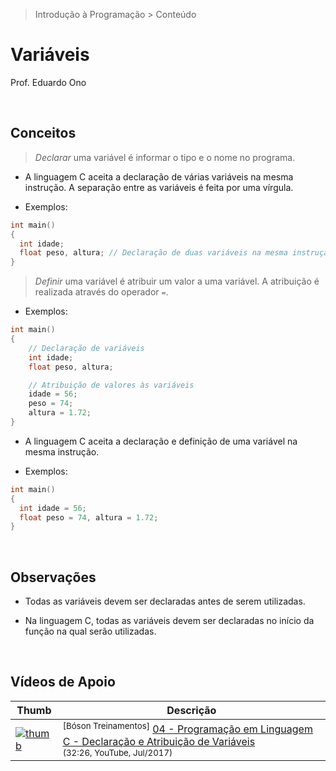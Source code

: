 > Introdução à Programação > Conteúdo

# Variáveis

Prof. Eduardo Ono

<br>

## Conceitos

> _Declarar_ uma variável é informar o tipo e o nome no programa.

* A linguagem C aceita a declaração de várias variáveis na mesma instrução. A separação entre as variáveis é feita por uma vírgula.

* Exemplos:

```c
int main()
{
  int idade;
  float peso, altura; // Declaração de duas variáveis na mesma instrução
}
```

> _Definir_ uma variável é atribuir um valor a uma variável. A atribuição é realizada através do operador `=`.

* Exemplos:

```c
int main()
{
    // Declaração de variáveis
    int idade;
    float peso, altura;

    // Atribuição de valores às variáveis
    idade = 56;
    peso = 74;
    altura = 1.72;
}

```

* A linguagem C aceita a declaração e definição de uma variável na mesma instrução.

* Exemplos:

```c
int main()
{
  int idade = 56;
  float peso = 74, altura = 1.72;
}
```

<br>

## Observações

* Todas as variáveis devem ser declaradas antes de serem utilizadas.

* Na linguagem C, todas as variáveis devem ser declaradas no início da função na qual serão utilizadas.

<br>

## Vídeos de Apoio

| Thumb | Descrição |
| --- | --- |
| [![thumb](https://img.youtube.com/vi/XOpC05ywEvQ/default.jpg)](https://www.youtube.com/watch?v=n68tJh2mIx4&list=PLucm8g_ezqNqzH7SM0XNjsp25AP0MN82R&index=4) | <sup>[Bóson Treinamentos]</sup> [04 - Programação em Linguagem C - Declaração e Atribuição de Variáveis](https://www.youtube.com/watch?v=n68tJh2mIx4&list=PLucm8g_ezqNqzH7SM0XNjsp25AP0MN82R&index=4)<br><sub>(32:26, YouTube, Jul/2017)</sub>

<br>

